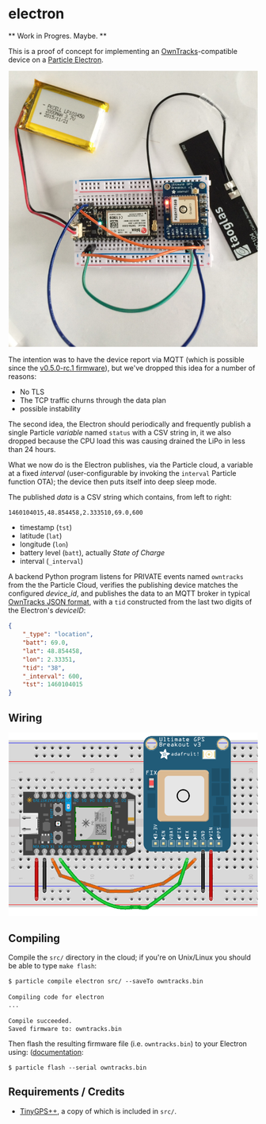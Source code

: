 # electron

** Work in Progres. Maybe. **

This is a proof of concept for implementing an [OwnTracks]-compatible device on a [Particle Electron](https://docs.particle.io/datasheets/electron-datasheet/).

![Electron with GPS](assets/electron.jpg)

The intention was to have the device report via MQTT (which is possible since the [v0.5.0-rc.1 firmware](https://github.com/spark/firmware/releases)), but we've dropped this idea for a number of reasons:

* No TLS 
* The TCP traffic churns through the data plan
* possible instability

The second idea, the Electron should periodically and frequently publish a single Particle _variable_ named `status` with a CSV string in, it we also dropped because the CPU load this was causing drained the LiPo in less than 24 hours.

What we now do is the Electron publishes, via the Particle cloud, a variable at a fixed _interval_ (user-configurable by invoking the `interval` Particle function OTA); the device then puts itself into deep sleep mode.

The published _data_ is a CSV string which contains, from left to right:

```
1460104015,48.854458,2.333510,69.0,600
```

* timestamp (`tst`)
* latitude (`lat`)
* longitude (`lon`)
* battery level (`batt`), actually _State of Charge_
* interval (`_interval`)


A backend Python program listens for PRIVATE events named `owntracks` from the the Particle Cloud, verifies the publishing device matches the configured _device_id_, and publishes the data to an MQTT broker in typical [OwnTracks JSON format](http://owntracks.org/booklet/tech/json/), with a `tid` constructed from the last two digits of the Electron's _deviceID_:

```json
{
    "_type": "location",
    "batt": 69.0,
    "lat": 48.854458,
    "lon": 2.33351,
    "tid": "38",
    "_interval": 600,
    "tst": 1460104015
}
```

## Wiring


![Electron with GPS](assets/electron-gps_bb.png)



## Compiling

Compile the `src/` directory in the cloud; if you're on Unix/Linux you should be able to type `make flash`:

```
$ particle compile electron src/ --saveTo owntracks.bin

Compiling code for electron
...

Compile succeeded.
Saved firmware to: owntracks.bin
```

Then flash the resulting firmware file (i.e. `owntracks.bin`) to your Electron using: ([documentation](https://docs.particle.io/guide/tools-and-features/cli/core/#flashing-over-serial-for-the-electron):

```
$ particle flash --serial owntracks.bin
```

## Requirements / Credits

* [TinyGPS++](https://github.com/codegardenllc/tiny_gps_plus), a copy of which is included in `src/`.

  [OwnTracks]: http://owntracks.org
